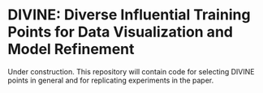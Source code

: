 # DIVINE: Diverse Influential Training Points for Data Visualization and Model Refinement

Under construction. This repository will contain code for selecting DIVINE points in general and for replicating experiments in the paper.
